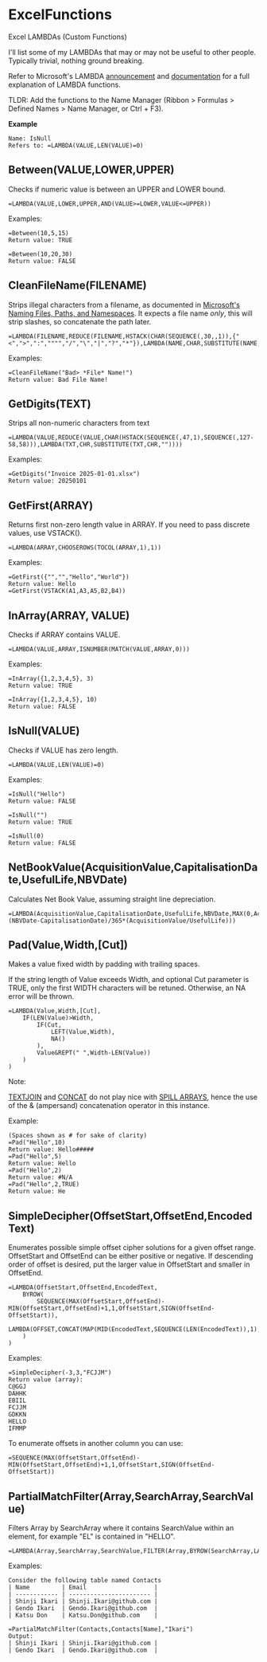 # ExcelFunctions
Excel LAMBDAs (Custom Functions)

I'll list some of my LAMBDAs that may or may not be useful to other people. Typically trivial, nothing ground breaking.

Refer to Microsoft's LAMBDA [announcement](https://techcommunity.microsoft.com/blog/excelblog/announcing-lambda-helper-functions-lambdas-as-arguments-and-more/2576648) and [documentation](https://support.microsoft.com/en-au/office/lambda-function-bd212d27-1cd1-4321-a34a-ccbf254b8b67) for a full explanation of LAMBDA functions.

TLDR: Add the functions to the Name Manager (Ribbon > Formulas > Defined Names > Name Manager, or Ctrl + F3).

**Example**
```
Name: IsNull
Refers to: =LAMBDA(VALUE,LEN(VALUE)=0)
```

## Between(VALUE,LOWER,UPPER)
Checks if numeric value is between an UPPER and LOWER bound.
```
=LAMBDA(VALUE,LOWER,UPPER,AND(VALUE>=LOWER,VALUE<=UPPER))
```
Examples:
```
=Between(10,5,15)
Return value: TRUE

=Between(10,20,30)
Return value: FALSE
```

## CleanFileName(FILENAME)
Strips illegal characters from a filename, as documented in [Microsoft's Naming Files, Paths, and Namespaces](https://learn.microsoft.com/en-us/windows/win32/fileio/naming-a-file).
It expects a file name *only*, this will strip slashes, so concatenate the path later.
```
=LAMBDA(FILENAME,REDUCE(FILENAME,HSTACK(CHAR(SEQUENCE(,30,,1)),{"<",">",":","""","/","\","|","?","*"}),LAMBDA(NAME,CHAR,SUBSTITUTE(NAME,CHAR,""))))
```
Examples:
```
=CleanFileName("Bad> *File* Name!")
Return value: Bad File Name!

```

## GetDigits(TEXT)
Strips all non-numeric characters from text
```
=LAMBDA(VALUE,REDUCE(VALUE,CHAR(HSTACK(SEQUENCE(,47,1),SEQUENCE(,127-58,58))),LAMBDA(TXT,CHR,SUBSTITUTE(TXT,CHR,""))))
```
Examples:
```
=GetDigits("Invoice 2025-01-01.xlsx")
Return value: 20250101
```

## GetFirst(ARRAY)
Returns first non-zero length value in ARRAY.
If you need to pass discrete values, use VSTACK().
```
=LAMBDA(ARRAY,CHOOSEROWS(TOCOL(ARRAY,1),1))
```
Examples:
```
=GetFirst({"","","Hello","World"})
Return value: Hello
=GetFirst(VSTACK(A1,A3,A5,B2,B4))
```

## InArray(ARRAY, VALUE)
Checks if ARRAY contains VALUE.
```
=LAMBDA(VALUE,ARRAY,ISNUMBER(MATCH(VALUE,ARRAY,0)))
```
Examples:
```
=InArray({1,2,3,4,5}, 3)
Return value: TRUE

=InArray({1,2,3,4,5}, 10)
Return value: FALSE
```

## IsNull(VALUE)
Checks if VALUE has zero length.
```
=LAMBDA(VALUE,LEN(VALUE)=0)
```
Examples:
```
=IsNull("Hello")
Return value: FALSE

=IsNull("")
Return value: TRUE

=IsNull(0)
Return value: FALSE
```

## NetBookValue(AcquisitionValue,CapitalisationDate,UsefulLife,NBVDate)
Calculates Net Book Value, assuming straight line depreciation.
```
=LAMBDA(AcquisitionValue,CapitalisationDate,UsefulLife,NBVDate,MAX(0,AcquisitionValue-(NBVDate-CapitalisationDate)/365*(AcquisitionValue/UsefulLife)))
```

## Pad(Value,Width,[Cut])
Makes a value fixed width by padding with trailing spaces.

If the string length of Value exceeds Width, and optional Cut parameter is TRUE, only the first WIDTH characters will be retuned. Otherwise, an NA error will be thrown.
```
=LAMBDA(Value,Width,[Cut],
    IF(LEN(Value)>Width,
        IF(Cut,
            LEFT(Value,Width),
            NA()
        ),
        Value&REPT(" ",Width-LEN(Value))
    )
)
```
Note:

[TEXTJOIN](https://support.microsoft.com/en-au/office/textjoin-function-357b449a-ec91-49d0-80c3-0e8fc845691c) and [CONCAT](https://support.microsoft.com/en-au/office/concat-function-9b1a9a3f-94ff-41af-9736-694cbd6b4ca2) do not play nice with [SPILL ARRAYS](https://support.microsoft.com/en-au/office/dynamic-array-formulas-and-spilled-array-behavior-205c6b06-03ba-4151-89a1-87a7eb36e531), hence the use of the &amp; (ampersand) concatenation operator in this instance.

Example:
```
(Spaces shown as # for sake of clarity)
=Pad("Hello",10)
Return value: Hello#####
=Pad("Hello",5)
Return value: Hello
=Pad("Hello",2)
Return value: #N/A
=Pad("Hello",2,TRUE)
Return value: He
```

## SimpleDecipher(OffsetStart,OffsetEnd,EncodedText)
Enumerates possible simple offset cipher solutions for a given offset range. OffsetStart and OffsetEnd can be either positive or negative.  If descending order of offset is desired, put the larger value in OffsetStart and smaller in OffsetEnd.
```
=LAMBDA(OffsetStart,OffsetEnd,EncodedText,
    BYROW(
        SEQUENCE(MAX(OffsetStart,OffsetEnd)-MIN(OffsetStart,OffsetEnd)+1,1,OffsetStart,SIGN(OffsetEnd-OffsetStart)),
        LAMBDA(OFFSET,CONCAT(MAP(MID(EncodedText,SEQUENCE(LEN(EncodedText)),1),LAMBDA(CHR,CHAR(CODE(CHR)+OFFSET)))))
    )
)
```

Examples:
```
=SimpleDecipher(-3,3,"FCJJM")
Return value (array):
C@GGJ
DAHHK
EBIIL
FCJJM
GDKKN
HELLO
IFMMP
```
To enumerate offsets in another column you can use:
```
=SEQUENCE(MAX(OffsetStart,OffsetEnd)-MIN(OffsetStart,OffsetEnd)+1,1,OffsetStart,SIGN(OffsetEnd-OffsetStart))
```

## PartialMatchFilter(Array,SearchArray,SearchValue)
Filters Array by SearchArray where it contains SearchValue within an element, for example "EL" is contained in "HELLO".

```
=LAMBDA(Array,SearchArray,SearchValue,FILTER(Array,BYROW(SearchArray,LAMBDA(NAME,IFERROR(SEARCH(SearchValue,NAME),FALSE)))))
```

Examples:

```
Consider the following table named Contacts
| Name         | Email                   |
| ------------ | ----------------------- |
| Shinji Ikari | Shinji.Ikari@github.com |
| Gendo Ikari  | Gendo.Ikari@github.com  |
| Katsu Don    | Katsu.Don@github.com    |

=PartialMatchFilter(Contacts,Contacts[Name],"Ikari")
Output:
| Shinji Ikari | Shinji.Ikari@github.com |
| Gendo Ikari  | Gendo.Ikari@github.com  |
```
